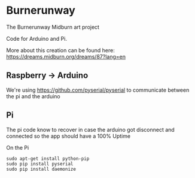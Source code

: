 # Burnerunway
The Burnerunway Midburn art project

Code for Arduino and Pi.

More about this creation can be found here: https://dreams.midburn.org/dreams/87?lang=en

## Raspberry -> Arduino
We're using https://github.com/pyserial/pyserial to communicate between the pi and the arduino

## Pi
The pi code know to recover in case the arduino got disconnect and connected so the app should have a 100% Uptime

On the Pi
```
sudo apt-get install python-pip
sudo pip install pyserial
sudo pip install daemonize
```